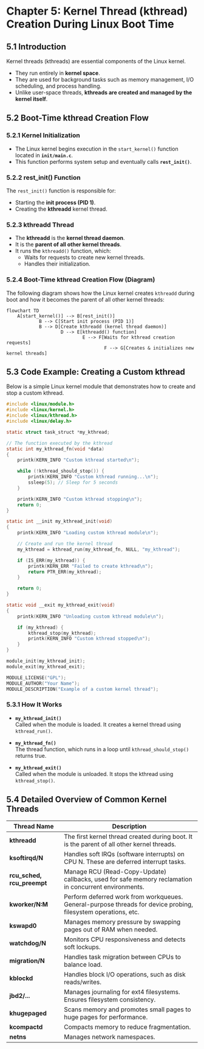 # Chapter 5: Kernel Thread (kthread) Creation During Linux Boot Time

## 5.1 Introduction
Kernel threads (kthreads) are essential components of the Linux kernel.  
- They run entirely in **kernel space**.  
- They are used for background tasks such as memory management, I/O scheduling, and process handling.  
- Unlike user-space threads, **kthreads are created and managed by the kernel itself**.  

## 5.2 Boot-Time kthread Creation Flow

### 5.2.1 Kernel Initialization
- The Linux kernel begins execution in the `start_kernel()` function located in **`init/main.c`**.  
- This function performs system setup and eventually calls **`rest_init()`**.  

### 5.2.2 rest_init() Function
The `rest_init()` function is responsible for:  
- Starting the **init process (PID 1)**.  
- Creating the **kthreadd** kernel thread.  

### 5.2.3 kthreadd Thread
- The **kthreadd** is the **kernel thread daemon**.  
- It is the **parent of all other kernel threads**.  
- It runs the `kthreadd()` function, which:  
  - Waits for requests to create new kernel threads.  
  - Handles their initialization.  

### 5.2.4 Boot-Time kthread Creation Flow (Diagram)

The following diagram shows how the Linux kernel creates `kthreadd` during boot and how it becomes the parent of all other kernel threads:

```mermaid
flowchart TD
    A[start_kernel()] --> B[rest_init()]
            B --> C[Start init process (PID 1)]
            B --> D[Create kthreadd (kernel thread daemon)]
                    D --> E[kthreadd() function]
                            E --> F[Waits for kthread creation requests]
                                    F --> G[Creates & initializes new kernel threads]
```


## 5.3 Code Example: Creating a Custom kthread
Below is a simple Linux kernel module that demonstrates how to create and stop a custom kthread.

```c
#include <linux/module.h>
#include <linux/kernel.h>
#include <linux/kthread.h>
#include <linux/delay.h>

static struct task_struct *my_kthread;

// The function executed by the kthread
static int my_kthread_fn(void *data)
{
    printk(KERN_INFO "Custom kthread started\n");

    while (!kthread_should_stop()) {
        printk(KERN_INFO "Custom kthread running...\n");
        ssleep(5); // Sleep for 5 seconds
    }

    printk(KERN_INFO "Custom kthread stopping\n");
    return 0;
}

static int __init my_kthread_init(void)
{
    printk(KERN_INFO "Loading custom kthread module\n");

    // Create and run the kernel thread
    my_kthread = kthread_run(my_kthread_fn, NULL, "my_kthread");

    if (IS_ERR(my_kthread)) {
        printk(KERN_ERR "Failed to create kthread\n");
        return PTR_ERR(my_kthread);
    }

    return 0;
}

static void __exit my_kthread_exit(void)
{
    printk(KERN_INFO "Unloading custom kthread module\n");

    if (my_kthread) {
        kthread_stop(my_kthread);
        printk(KERN_INFO "Custom kthread stopped\n");
    }
}

module_init(my_kthread_init);
module_exit(my_kthread_exit);

MODULE_LICENSE("GPL");
MODULE_AUTHOR("Your Name");
MODULE_DESCRIPTION("Example of a custom kernel thread");

```

### 5.3.1 How It Works

- **`my_kthread_init()`**  
  Called when the module is loaded. It creates a kernel thread using `kthread_run()`.  

- **`my_kthread_fn()`**  
  The thread function, which runs in a loop until `kthread_should_stop()` returns true.  

- **`my_kthread_exit()`**  
  Called when the module is unloaded. It stops the kthread using `kthread_stop()`.  


## 5.4 Detailed Overview of Common Kernel Threads

| Thread Name               | Description                                                                                       |
|----------------------------|---------------------------------------------------------------------------------------------------|
| **kthreadd**               | The first kernel thread created during boot. It is the parent of all other kernel threads.       |
| **ksoftirqd/N**            | Handles soft IRQs (software interrupts) on CPU N. These are deferred interrupt tasks.           |
| **rcu_sched, rcu_preempt** | Manage RCU (Read-Copy-Update) callbacks, used for safe memory reclamation in concurrent environments. |
| **kworker/N:M**            | Perform deferred work from workqueues. General-purpose threads for device probing, filesystem operations, etc. |
| **kswapd0**                | Manages memory pressure by swapping pages out of RAM when needed.                                |
| **watchdog/N**             | Monitors CPU responsiveness and detects soft lockups.                                             |
| **migration/N**            | Handles task migration between CPUs to balance load.                                             |
| **kblockd**                | Handles block I/O operations, such as disk reads/writes.                                         |
| **jbd2/...**               | Manages journaling for ext4 filesystems. Ensures filesystem consistency.                          |
| **khugepaged**             | Scans memory and promotes small pages to huge pages for performance.                              |
| **kcompactd**              | Compacts memory to reduce fragmentation.                                                         |
| **netns**                  | Manages network namespaces.                                                                      |
